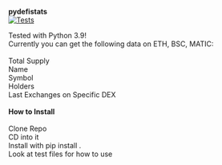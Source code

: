 **pydefistats**\
[![Tests](https://github.com/crosschainer/pydefistats/actions/workflows/python-app.yml/badge.svg)](https://github.com/crosschainer/pydefistats/actions/workflows/python-app.yml)

Tested with Python 3.9!\
Currently you can get the following data on ETH, BSC, MATIC:\
\
Total Supply\
Name\
Symbol\
Holders\
Last Exchanges on Specific DEX\
\
**How to Install**\
\
Clone Repo\
CD into it\
Install with pip install .\
Look at test files for how to use
